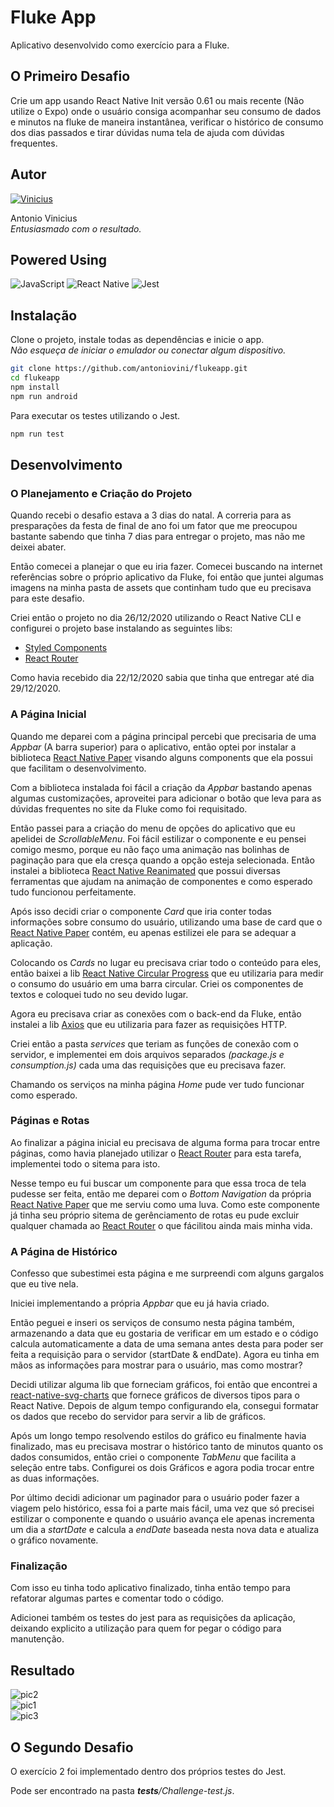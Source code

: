 # Fluke App

Aplicativo desenvolvido como exercício para a Fluke.

## O Primeiro Desafio

Crie um app usando React Native Init versão 0.61 ou mais recente (Não utilize o Expo) onde o usuário consiga acompanhar seu consumo de dados e minutos na fluke de maneira instantânea, verificar o histórico de consumo dos dias passados e tirar dúvidas numa tela de ajuda com dúvidas frequentes.

## Autor
[![Vinicius](https://www.github.com/antoniovini.png?size=120)](https://github.com/antoniovini/)

Antonio Vinicius
<br>*Entusiasmado com o resultado.*

## Powered Using

  ![JavaScript](https://img.shields.io/badge/-JavaScript-F7B93E?style=flat-square&logo=javascript&logoColor=000)
  ![React Native](https://img.shields.io/badge/-React%20Native-45b8d8?style=flat-square&logo=react&logoColor=white)
  ![Jest](https://img.shields.io/badge/-Jest-2ecc71?style=flat-square&logo=jest&logoColor=white)

## Instalação

Clone o projeto, instale todas as dependências e inicie o app.<br>
*Não esqueça de iniciar o emulador ou conectar algum dispositivo.*

```sh
git clone https://github.com/antoniovini/flukeapp.git
cd flukeapp
npm install
npm run android
```

Para executar os testes utilizando o Jest.

```sh
npm run test
```

## Desenvolvimento

### O Planejamento e Criação do Projeto

Quando recebi o desafio estava a 3 dias do natal. A correria para as presparações da festa de final de ano foi um 
fator que me preocupou bastante sabendo que tinha 7 dias para entregar o projeto, mas não me deixei abater. <br>

Então comecei a planejar o que eu iria fazer. Comecei buscando na internet referências sobre o próprio aplicativo da Fluke,
foi então que juntei algumas imagens na minha pasta de assets que continham tudo que eu precisava para este desafio.

Criei então o projeto no dia 26/12/2020 utilizando o React Native CLI e configurei o projeto base instalando as seguintes libs:

  - [Styled Components](https://styled-components.com/)
  - [React Router](https://reactrouter.com/)
  
Como havia recebido dia 22/12/2020 sabia que tinha que entregar até dia 29/12/2020.

### A Página Inicial

Quando me deparei com a página principal percebi que precisaria de uma *Appbar* (A barra superior) para o aplicativo,
então optei por instalar a biblioteca [React Native Paper](https://callstack.github.io/react-native-paper/) visando alguns components que ela possui que facilitam o desenvolvimento.

Com a biblioteca instalada foi fácil a criação da *Appbar* bastando apenas algumas customizações, aproveitei para adicionar o botão que leva para as dúvidas frequentes
no site da Fluke como foi requisitado.

Então passei para a criação do menu de opções do aplicativo que eu apelidei de *ScrollableMenu*. Foi fácil estilizar o componente e eu pensei comigo mesmo,
porque eu não faço uma animação nas bolinhas de paginação para que ela cresça quando a opção esteja selecionada. Então instalei a biblioteca [React Native Reanimated](https://docs.swmansion.com/react-native-reanimated/) que possui diversas ferramentas que ajudam na animação de componentes e como esperado tudo funcionou perfeitamente.

Após isso decidi criar o componente *Card* que iria conter todas informações sobre consumo do usuário, utilizando uma base de card que o [React Native Paper](https://callstack.github.io/react-native-paper/) contém, eu apenas estilizei ele para se adequar a aplicação.

Colocando os *Cards* no lugar eu precisava criar todo o conteúdo para eles, então baixei a lib [React Native Circular Progress](https://github.com/bartgryszko/react-native-circular-progress) que eu utilizaria para medir o consumo do usuário em uma barra circular. Criei os componentes de textos e coloquei tudo no seu devido lugar.

Agora eu precisava criar as conexões com o back-end da Fluke, então instalei a lib [Axios](https://github.com/axios/axios) que eu utilizaria para fazer as requisições HTTP.

Criei então a pasta *services* que teriam as funções de conexão com o servidor, e implementei em dois arquivos separados *(package.js e consumption.js)* cada uma das requisições que eu precisava fazer.

Chamando os serviços na minha página *Home* pude ver tudo funcionar como esperado.

### Páginas e Rotas

Ao finalizar a página inicial eu precisava de alguma forma para trocar entre páginas, como havia planejado utilizar o [React Router](https://reactrouter.com/) para esta
tarefa, implementei todo o sitema para isto.

Nesse tempo eu fui buscar um componente para que essa troca de tela pudesse ser feita, então me deparei com o *Bottom Navigation* da própria [React Native Paper](https://callstack.github.io/react-native-paper/) que me serviu como uma luva. Como este componente já tinha seu próprio sitema de gerênciamento de rotas eu pude excluir
qualquer chamada ao [React Router](https://reactrouter.com/) o que fácilitou ainda mais minha vida.

### A Página de Histórico

Confesso que subestimei esta página e me surpreendi com alguns gargalos que eu tive nela.

Iniciei implementando a própria *Appbar* que eu já havia criado.

Então peguei e inseri os serviços de consumo nesta página também, armazenando a data que eu gostaria de verificar em um estado e o código calcula automaticamente a data de uma semana antes desta para poder ser feita a requisição para o servidor (startDate & endDate). Agora eu tinha em mãos as informações para mostrar para o usuário, mas como mostrar?

Decidi utilizar alguma lib que forneciam gráficos, foi então que encontrei a [react-native-svg-charts](https://github.com/JesperLekland/react-native-svg-charts) que fornece gráficos de diversos tipos para o React Native. Depois de algum tempo configurando ela, consegui formatar os dados que recebo do servidor para servir a lib de gráficos.

Após um longo tempo resolvendo estilos do gráfico eu finalmente havia finalizado, mas eu precisava mostrar o histórico tanto de minutos quanto os dados consumidos, então criei o componente *TabMenu* que facilita a seleção entre tabs. Configurei os dois Gráficos e agora podia trocar entre as duas informações.

Por último decidi adicionar um paginador para o usuário poder fazer a viagem pelo histórico, essa foi a parte mais fácil, uma vez que só precisei estilizar o componente e quando o usuário avança ele apenas incrementa um dia a *startDate* e calcula a *endDate* baseada nesta nova data e atualiza o gráfico novamente.

### Finalização

Com isso eu tinha todo aplicativo finalizado, tinha então tempo para refatorar algumas partes e comentar todo o código.

Adicionei também os testes do jest para as requisições da aplicação, deixando explicito a utilização para quem for pegar o código para manutenção.

## Resultado

![pic2](https://user-images.githubusercontent.com/43019054/103180822-407ad800-4878-11eb-8ce9-ce040272e528.png)<br>
![pic1](https://user-images.githubusercontent.com/43019054/103180824-41136e80-4878-11eb-8962-a9a0917effd4.png)<br>
![pic3](https://user-images.githubusercontent.com/43019054/103180823-41136e80-4878-11eb-9d6d-e1f903efc052.png)

## O Segundo Desafio

O exercício 2 foi implementado dentro dos próprios testes do Jest.

Pode ser encontrado na pasta *__tests__/Challenge-test.js*.
